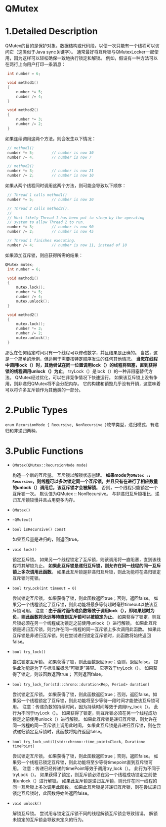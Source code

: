 # QMutex

# 1.Detailed Description

QMutex的目的是保护对象，数据结构或代码段，以便一次只能有一个线程可以访问它（这类似于Java sync关键字）。 通常最好将互斥锁与QMutexLocker一起使用，因为这样可以轻松确保一致地执行锁定和解锁。
例如，假设有一种方法可以在两行上向用户打印一条消息：

```c++
 int number = 6;

 void method1()
 {
     number *= 5;
     number /= 4;
 }

 void method2()
 {
     number *= 3;
     number /= 2;
 }
```

如果连续调用这两个方法，则会发生以下情况：

```c++
 // method1()
 number *= 5;        // number is now 30
 number /= 4;        // number is now 7

 // method2()
 number *= 3;        // number is now 21
 number /= 2;        // number is now 10
```

如果从两个线程同时调用这两个方法，则可能会导致以下顺序：

```c++
 // Thread 1 calls method1()
 number *= 5;        // number is now 30

 // Thread 2 calls method2().
 //
 // Most likely Thread 1 has been put to sleep by the operating
 // system to allow Thread 2 to run.
 number *= 3;        // number is now 90
 number /= 2;        // number is now 45

 // Thread 1 finishes executing.
 number /= 4;        // number is now 11, instead of 10
```

如果添加互斥锁，则应获得所需的结果：

```c++
QMutex mutex;
 int number = 6;

 void method1()
 {
     mutex.lock();
     number *= 5;
     number /= 4;
     mutex.unlock();
 }

 void method2()
 {
     mutex.lock();
     number *= 3;
     number /= 2;
     mutex.unlock();
 }
```

那么在任何给定时间只有一个线程可以修改数字，并且结果是正确的。 当然，这是一个简单的示例，但适用于需要按特定顺序发生的任何其他情况。
**当您在线程中调用lock（）时，其他尝试在同一位置调用lock（）的线程将阻塞，直到获得锁的线程调用unlock（）为止**。 tryLock（）是lock（）的一种非阻塞替代方法。
QMutex经过优化，可以在非竞争情况下快速运行。 如果该互斥锁上没有争用，则非递归QMutex将不会分配内存。 它的构建和销毁几乎没有开销，这意味着可以将许多互斥锁作为其他类的一部分。

# 2.Public Types

`enum RecursionMode { Recursive, NonRecursive }`枚举类型，递归模式，有递归和非递归两种。

# 3.Public Functions

- `QMutex(QMutex::RecursionMode mode)`

  构造一个新的互斥量。 互斥锁以解锁状态创建。
  **如果mode为`QMutex :: Recursive`，则线程可以多次锁定同一个互斥锁，并且只有在进行了相应数量的unlock（）调用后，该互斥锁才会被解锁**。 否则，一个线程只能锁定一个互斥锁一次。 默认值为QMutex :: NonRecursive。
  与非递归互斥锁相比，递归互斥锁较慢并且占用更多内存。

- `QMutex()`

- `~QMutex()`

- `bool isRecursive() const`

  如果互斥量是递归的，则返回true。

- `void lock()`

  锁定互斥锁。 如果另一个线程锁定了互斥锁，则该调用将一直阻塞，直到该线程将其解锁为止。
  **如果此互斥锁是递归互斥锁，则允许在同一线程的同一互斥锁上多次调用此函数**。 如果此互斥锁是非递归互斥锁，则此功能将在递归锁定互斥锁时死锁。

- `bool tryLock(int timeout = 0)`

  尝试锁定互斥锁。 如果获得了锁，则此函数返回true；否则，返回false。 如果另一个线程锁定了互斥锁，则此功能将最多等待超时毫秒timeout以使该互斥锁可用。
  注意：**由于超时而传递负数等效于调用lock（），即如果超时为负，则此函数将永远等待直到互斥锁可以被锁定为止**。
  如果获得了锁定，则互斥锁必须在另一个线程成功锁定之前使用unlock（）进行解锁。
  如果此互斥锁是递归互斥锁，则允许在同一线程的同一互斥锁上多次调用此函数。 如果此互斥锁是非递归互斥锁，则在尝试递归锁定互斥锁时，此函数将始终返回false。

- `bool try_lock()`

  尝试锁定互斥锁。 如果获得了锁，则此函数返回true；否则，返回false。 
  提供此功能是为了与标准库概念“可锁定”兼容。 它等效于tryLock（）。
  如果获得了锁定，则该函数返回true； 否则返回false。

- `bool try_lock_for(std::chrono::duration<Rep, Period> duration)`

  尝试锁定互斥锁。 如果获得了锁，则此函数返回true；否则，返回false。如果另一个线程锁定了互斥锁，则此功能将至少等待一段时间才能使该互斥锁可用。
  注意：传递负数的持续时间，因为持续时间等效于调用try_lock（）。 此行为不同于tryLock（）。
  如果获得了锁定，则互斥锁必须在另一个线程成功锁定之前使用unlock（）进行解锁。
  如果此互斥锁是递归互斥锁，则允许在同一线程的同一互斥锁上调用此时间。 如果此互斥锁是非递归互斥锁，则在尝试递归锁定互斥锁时，此函数将始终返回false。

- `bool try_lock_until(std::chrono::time_point<Clock, Duration> timePoint)`

  尝试锁定互斥锁。 如果获得了锁，则此函数返回true；否则，返回false。 如果另一个线程已锁定互斥锁，则此功能将至少等待timepoint直到互斥锁可用。
  注意：传递已经传递的timePoint等效于调用try_lock（）。 此行为不同于tryLock（）。
  如果获得了锁定，则互斥锁必须在另一个线程成功锁定之前使用unlock（）进行解锁。
  如果此互斥锁是递归互斥锁，则允许在同一线程的同一互斥锁上多次调用此函数。 如果此互斥锁是非递归互斥锁，则在尝试递归锁定互斥锁时，此函数将始终返回false。

- `void unlock()`

  解锁互斥锁。 尝试用与锁定互斥锁不同的线程解锁互斥锁会导致错误。 解锁未锁定的互斥锁会导致未定义的行为。